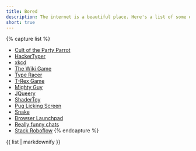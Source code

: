 ```yaml
---
title: Bored
description: The internet is a beautiful place. Here's a list of some of the sites I go on when I'm bored.
short: true
---
```

{% capture list %}
* [Cult of the Party Parrot](https://cultofthepartyparrot.com/)
* [HackerTyper](http://hackertyper.com/)
* [xkcd](https://xkcd.com/)
* [The Wiki Game](https://thewikigame.com/)
* [Type Racer](https://play.typeracer.com/)
* [T-Rex Game](http://www.trex-game.skipser.com/)
* [Mighty Guy](https://www.funbrain.com/games/mighty-guy)
* [JQueery](http://jqueery.com/)
* [ShaderToy](https://www.shadertoy.com/)
* [Pug Licking Screen](https://www.youtube.com/watch?v=megGOXIJBEE)
* [Snake](http://patorjk.com/games/snake/)
* [Browser Launchpad](https://intro.novationmusic.com/wonk-pop)
* [Really funny chats](http://www.bash.org/)
* [Stack Roboflow](https://stackroboflow.com)
{% endcapture %}

<div class="bored-list">
   {{ list | markdownify }}
<div>
